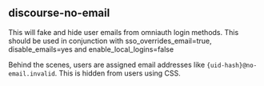 ## discourse-no-email

This will fake and hide user emails from omniauth login methods. This should be used in conjunction with sso_overrides_email=true, disable_emails=yes and enable_local_logins=false

Behind the scenes, users are assigned email addresses like `{uid-hash}@no-email.invalid`. This is hidden from users using CSS. 